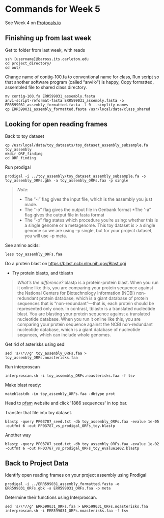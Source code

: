 # Commands for Week 5

See Week 4 on [Protocals.io](https://www.protocols.io/private/fef7eaf6efeab7b2d989a7fb202baefe)

## Finishing up from last week

Get to folder from last week, with reads

```
ssh [username]@baross.its.carleton.edu
cd project_directory/
cd out/
```

Change name of contig-100.fa to conventional name for class,
Run script so that another software program (called “anvi’o") is happy,
Copy formatted, assembled file to shared class directory.

```
mv contig-100.fa ERR599031_assembly.fasta
anvi-script-reformat-fasta ERR599031_assembly.fasta -o ERR599031_assembly_formatted.fasta -l 0 --simplify-names
cp ERR599031_assembly_formatted.fasta /usr/local/data/class_shared
```

## Looking for open reading frames

Back to toy dataset

```
cp /usr/local/data/toy_datasets/toy_dataset_assembly_subsample.fa toy_assembly
mkdir ORF_finding
cd ORF_finding
```

Run prodigal

```
prodigal -i ../toy_assembly/toy_dataset_assembly_subsample.fa -o toy_assembly_ORFs.gbk -a toy_assembly_ORFs.faa -p single
```

>  *Note:*
>  
>  * The “-i” flag gives the input file, which is the assembly you just made.
>  * The “-o” flag gives the output file in Genbank format *The ‘-a” flag gives the output file in fasta format
>  * The “-p” flag states which procedure you’re using: whether this is a single genome or a metagenome. This toy dataset is > a single genome so we are using –p single, but for your project dataset, you will use –p meta.

See amino acids:
```
less toy_assembly_ORFs.faa
```

Do a protein blast on https://blast.ncbi.nlm.nih.gov/Blast.cgi

* Try protein blastp, and tblastn

> *What's the difference?*  blastp is a protein-protein blast. When you run it online like this, you are comparing your protein sequence against the National Centers for Biotechnology Information (NCBI) non-redundant protein database, which is a giant database of protein sequences that is “non-redundant”—that is, each protein should be represented only once. In contrast, tblastn is a translated nucleotide blast. You are blasting your protein sequence against a translated nucleotide database. When you run it online like this, you are comparing your protein sequence against the NCBI non-redundant nucleotide database, which is a giant database of nucleotide sequnces, which can include whole genomes.

Get rid of asterisks using sed

```
sed 's/\*//g' toy_assembly_ORFs.faa > toy_assembly_ORFs.noasterisks.faa
```

Run interproscan

```
interproscan.sh -i toy_assembly_ORFs.noasterisks.faa -f tsv
```

Make blast ready:

```
makeblastdb -in toy_assembly_ORFs.faa -dbtype prot
```

Head to [pfam](http://pfam.xfam.org/family/PF03787) website and click '1866 sequences' in top bar.

Transfer that file into toy dataset.
```
blastp -query PF03787_seed.txt -db toy_assembly_ORFs.faa -evalue 1e-05 -outfmt 6 -out PF03787_vs_prodigal_ORFs_toy.blastp
```

Another way
```
blastp -query PF03787_seed.txt -db toy_assembly_ORFs.faa -evalue 1e-02 -outfmt 6 -out PF03787_vs_prodigal_ORFs_toy_evalue1e02.blastp
```

## Back to Project Data

Identify open reading frames on your project assembly using Prodigal

```
prodigal -i ../ERR599031_assembly_formatted.fasta -o ERR599031_ORFs.gbk -a ERR599031_ORFs.faa -p meta
```

Determine their functions using Interproscan.

```
sed 's/\*//g' ERR599031_ORFs.faa > ERR599031_ORFs.noasterisks.faa
interproscan.sh -i ERR599031_ORFs.noasterisks.faa -f tsv
```


